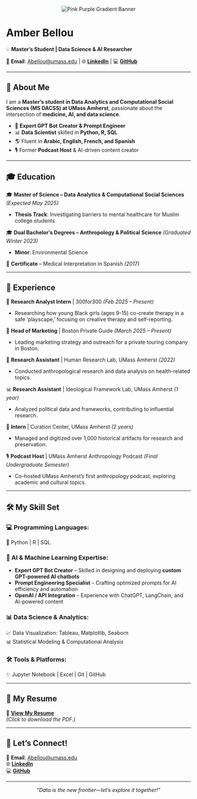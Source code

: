 <!-- Pink & Purple Gradient Banner -->
<p align="center">
  <img src="https://via.placeholder.com/1200x300/ff66cc/333333?text=Amber+Bellou+|+Data+Science+%26+AI" alt="Pink Purple Gradient Banner" />
</p>

# **Amber Bellou**  
💡 **Master’s Student | Data Science & AI Researcher**  

📧 **Email**: Abellou@umass.edu | 🌐 [**LinkedIn**](https://www.linkedin.com/in/amber-bellou-2999592b1/) | 💻 [**GitHub**](https://github.com/amberbellou)  

---

## **🌟 About Me**  
I am a **Master’s student in Data Analytics and Computational Social Sciences (MS DACSS) at UMass Amherst**, passionate about the intersection of **medicine, AI, and data science**.  

- 🤖 **Expert GPT Bot Creator & Prompt Engineer**  
- 📊 **Data Scientist** skilled in **Python, R, SQL**  
- 🌎 Fluent in **Arabic, English, French, and Spanish**  
- 🎙️ Former **Podcast Host** & AI-driven content creator  

---

## **🎓 Education**  
🎓 **Master of Science – Data Analytics & Computational Social Sciences** *(Expected May 2025)*  
- **Thesis Track**: Investigating barriers to mental healthcare for Muslim college students  

🎓 **Dual Bachelor’s Degrees – Anthropology & Political Science** *(Graduated Winter 2023)*  
- **Minor**: Environmental Science  

📜 **Certificate** – Medical Interpretation in Spanish *(2017)*  

---

## **💼 Experience**  

🔬 **Research Analyst Intern** | 300for300 *(Feb 2025 – Present)*  
- Researching how young Black girls (ages 9-15) co-create therapy in a safe ‘playscape,’ focusing on creative therapy and self-reporting.  

📣 **Head of Marketing** | Boston Private Guide *(March 2025 – Present)*  
- Leading marketing strategy and outreach for a private touring company in Boston.  

🧪 **Research Assistant** | Human Research Lab, UMass Amherst *(2022)*  
- Conducted anthropological research and data analysis on health-related topics.  

📊 **Research Assistant** | Ideological Framework Lab, UMass Amherst *(1 year)*  
- Analyzed political data and frameworks, contributing to influential research.  

🏺 **Intern** | Curation Center, UMass Amherst *(2 years)*  
- Managed and digitized over 1,000 historical artifacts for research and preservation.  

🎙 **Podcast Host** | UMass Amherst Anthropology Podcast *(Final Undergraduate Semester)*  
- Co-hosted UMass Amherst’s first anthropology podcast, exploring academic and cultural topics.  

---

## **🛠️ My Skill Set**  

### **💻 Programming Languages:**  
🚀 Python | R | SQL  

### **🤖 AI & Machine Learning Expertise:**  
- **Expert GPT Bot Creator** – Skilled in designing and deploying **custom GPT-powered AI chatbots**  
- **Prompt Engineering Specialist** – Crafting optimized prompts for AI efficiency and automation  
- **OpenAI / API Integration** – Experience with ChatGPT, LangChain, and AI-powered content  

### **📊 Data Science & Analytics:**  
📈 Data Visualization: Tableau, Matplotlib, Seaborn  
📊 Statistical Modeling & Computational Analysis  

### **🛠️ Tools & Platforms:**  
✨ Jupyter Notebook | Excel | Git | GitHub  

---

## **📂 My Resume**  

📄 **[View My Resume](https://github.com/amberbellou/amberbellou/raw/main/Amber%20Resume%20.pdf)**  
*(Click to download the PDF.)*  

---

## **💬 Let’s Connect!**  

📧 **Email**: Abellou@umass.edu  
🌐 [**LinkedIn**](https://www.linkedin.com/in/amber-bellou-2999592b1/)  
💻 [**GitHub**](https://github.com/amberbellou)  

---

<p align="center">
  <em>“Data is the new frontier—let’s explore it together!”</em>
</p>
